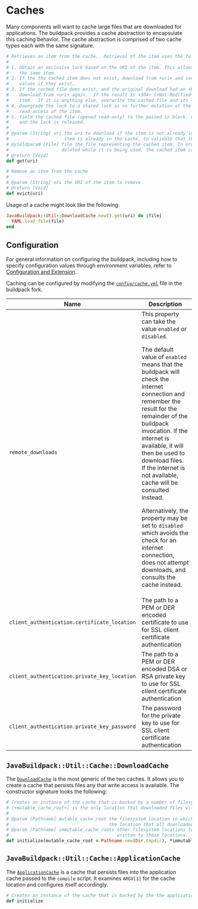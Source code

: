 # Caches
Many components will want to cache large files that are downloaded for applications.  The buildpack provides a cache abstraction to encapsulate this caching behavior.  The cache abstraction is comprised of two cache types each with the same signature.

```ruby
# Retrieves an item from the cache.  Retrieval of the item uses the following algorithm:
#
# 1. Obtain an exclusive lock based on the URI of the item. This allows concurrency for different items, but not for
#    the same item.
# 2. If the the cached item does not exist, download from +uri+ and cache it, its +Etag+, and its +Last-Modified+
#    values if they exist.
# 3. If the cached file does exist, and the original download had an +Etag+ or a +Last-Modified+ value, attempt to
#    download from +uri+ again.  If the result is +304+ (+Not-Modified+), then proceed without changing the cached
#    item.  If it is anything else, overwrite the cached file and its +Etag+ and +Last-Modified+ values if they exist.
# 4. Downgrade the lock to a shared lock as no further mutation of the cache is possible.  This allows concurrency for
#    read access of the item.
# 5. Yield the cached file (opened read-only) to the passed in block. Once the block is complete, the file is closed
#    and the lock is released.
#
# @param [String] uri the uri to download if the item is not already in the cache.  Also used in the case where the
#                     item is already in the cache, to validate that the item is up to date
# @yieldparam [File] file the file representing the cached item. In order to ensure that the file is not changed or
#                    deleted while it is being used, the cached item can only be accessed as part of a block.
# @return [Void]
def get(uri)

# Remove an item from the cache
#
# @param [String] uri the URI of the item to remove
# @return [Void]
def evict(uri)
```

Usage of a cache might look like the following:

```ruby
JavaBuildpack::Util::DownloadCache.new().get(uri) do |file|
  YAML.load_file(file)
end
```

## Configuration
For general information on configuring the buildpack, including how to specify configuration values through environment variables, refer to [Configuration and Extension][].

Caching can be configured by modifying the [`config/cache.yml`][] file in the buildpack fork.

| Name | Description
| ---- | -----------
| `remote_downloads` | This property can take the value `enabled` or `disabled`. <p>The default value of `enabled` means that the buildpack will check the internet connection and remember the result for the remainder of the buildpack invocation. If the internet is available, it will then be used to download files. If the internet is not available, cache will be consulted instead. <p>Alternatively, the property may be set to `disabled` which avoids the check for an internet connection, does not attempt downloads, and consults the cache instead.
| `client_authentication.certificate_location` | The path to a PEM or DER encoded certificate to use for SSL client certificate authentication
| `client_authentication.private_key_location` | The path to a PEM or DER encoded DSA or RSA private key to use for SSL client certificate authentication
| `client_authentication.private_key_password` | The password for the private key to use for SSL client certificate authentication

## `JavaBuildpack::Util::Cache::DownloadCache`
The [`DownloadCache`][] is the most generic of the two caches.  It allows you to create a cache that persists files any that write access is available.  The constructor signature looks the following:

```ruby
# Creates an instance of the cache that is backed by a number of filesystem locations.  The first argument
# (+mutable_cache_root+) is the only location that downloaded files will be stored in.
#
# @param [Pathname] mutable_cache_root the filesystem location in which find cached files in.  This will also be
#                                      the location that all downloaded files are written to.
# @param [Pathname] immutable_cache_roots other filesystem locations to find cached files in.  No files will be
#                                         written to these locations.
def initialize(mutable_cache_root = Pathname.new(Dir.tmpdir), *immutable_cache_roots)
```

## `JavaBuildpack::Util::Cache::ApplicationCache`
The [`ApplicationCache`][] is a cache that persists files into the application cache passed to the `compile` script.  It examines `ARGV[1]` for the cache location and configures itself accordingly.

```ruby
# Creates an instance of the cache that is backed by the the application cache
def initialize
```

[`ApplicationCache`]: ../lib/java_buildpack/util/cache/application_cache.rb
[`config/cache.yml`]: ../config/cache.yml
[`DownloadCache`]: ../lib/java_buildpack/util/cache/download_cache.rb
[Configuration and Extension]: ../README.md#configuration-and-extension
